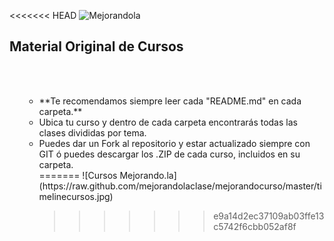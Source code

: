 <<<<<<< HEAD
![Mejorandola](http://miguelnieva.com/img/mejorandola-grande.png)


## Material Original de Cursos

<ul>
<br />
<br />
<ul>
<li>**Te recomendamos siempre leer cada "README.md" en cada carpeta.**</li>

<li>Ubica tu curso y dentro de cada carpeta encontrarás todas las clases divididas por tema.</li>

<li>Puedes dar un Fork al repositorio y estar actualizado siempre con GIT ó puedes descargar los .ZIP de cada curso, incluidos
en su carpeta.</li>
</li>
=======
![Cursos Mejorando.la](https://raw.github.com/mejorandolaclase/mejorandocurso/master/timelinecursos.jpg)

>>>>>>> e9a14d2ec37109ab03ffe13c5742f6cbb052af8f

